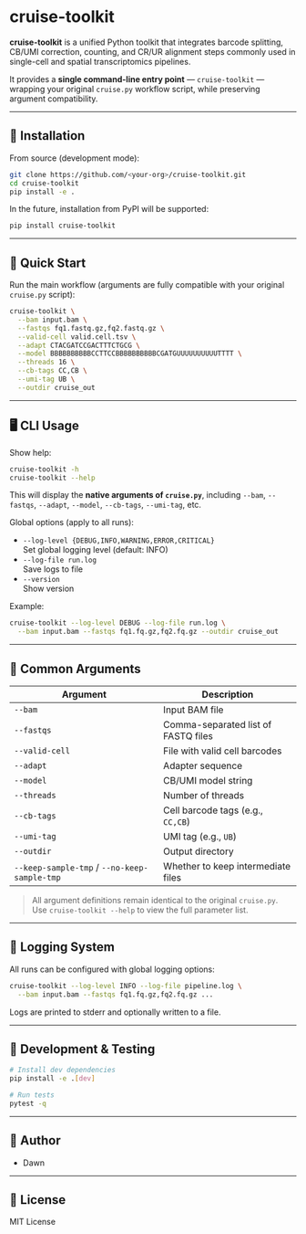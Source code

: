 
# cruise-toolkit

**cruise-toolkit** is a unified Python toolkit that integrates barcode splitting, CB/UMI correction, counting, and CR/UR alignment steps commonly used in single-cell and spatial transcriptomics pipelines.  

It provides a **single command-line entry point** — `cruise-toolkit` — wrapping your original `cruise.py` workflow script, while preserving argument compatibility.

---

## 🔧 Installation

From source (development mode):

```bash
git clone https://github.com/<your-org>/cruise-toolkit.git
cd cruise-toolkit
pip install -e .
```

In the future, installation from PyPI will be supported:

```bash
pip install cruise-toolkit
```

---

## 🚀 Quick Start

Run the main workflow (arguments are fully compatible with your original `cruise.py` script):

```bash
cruise-toolkit \
  --bam input.bam \
  --fastqs fq1.fastq.gz,fq2.fastq.gz \
  --valid-cell valid.cell.tsv \
  --adapt CTACGATCCGACTTTCTGCG \
  --model BBBBBBBBBBCCTTCCBBBBBBBBBBCGATGUUUUUUUUUUTTTT \
  --threads 16 \
  --cb-tags CC,CB \
  --umi-tag UB \
  --outdir cruise_out
```

---

## 🖥️ CLI Usage

Show help:

```bash
cruise-toolkit -h
cruise-toolkit --help
```

This will display the **native arguments of `cruise.py`**, including `--bam`, `--fastqs`, `--adapt`, `--model`, `--cb-tags`, `--umi-tag`, etc.  

Global options (apply to all runs):  
- `--log-level {DEBUG,INFO,WARNING,ERROR,CRITICAL}`  
  Set global logging level (default: INFO)  
- `--log-file run.log`  
  Save logs to file  
- `--version`  
  Show version  

Example:

```bash
cruise-toolkit --log-level DEBUG --log-file run.log \
  --bam input.bam --fastqs fq1.fq.gz,fq2.fq.gz --outdir cruise_out
```

---

## 📜 Common Arguments

| Argument | Description |
|----------|-------------|
| `--bam` | Input BAM file |
| `--fastqs` | Comma-separated list of FASTQ files |
| `--valid-cell` | File with valid cell barcodes |
| `--adapt` | Adapter sequence |
| `--model` | CB/UMI model string |
| `--threads` | Number of threads |
| `--cb-tags` | Cell barcode tags (e.g., `CC,CB`) |
| `--umi-tag` | UMI tag (e.g., `UB`) |
| `--outdir` | Output directory |
| `--keep-sample-tmp` / `--no-keep-sample-tmp` | Whether to keep intermediate files |

> All argument definitions remain identical to the original `cruise.py`.  
> Use `cruise-toolkit --help` to view the full parameter list.

---

## 📝 Logging System

All runs can be configured with global logging options:

```bash
cruise-toolkit --log-level INFO --log-file pipeline.log \
  --bam input.bam --fastqs fq1.fq.gz,fq2.fq.gz ...
```

Logs are printed to stderr and optionally written to a file.

---

## 🧪 Development & Testing

```bash
# Install dev dependencies
pip install -e .[dev]

# Run tests
pytest -q
```

---

## 👤 Author

- Dawn 

---

## 📄 License

MIT License
